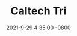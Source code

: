 ---
layout: archive
title:  "Caltech Tri"
date:   2021-9-29 4:35:00 -0800
categories: Errata
tags : [errata, "Triathlon and Other Outdoor Adventures"]
---